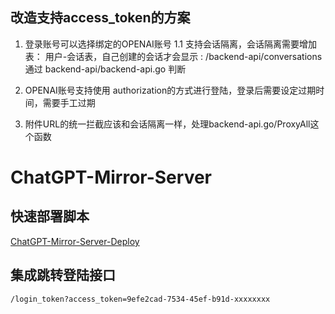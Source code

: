 ## 改造支持access_token的方案

1. 登录账号可以选择绑定的OPENAI账号
1.1 支持会话隔离，会话隔离需要增加表： 用户-会话表，自己创建的会话才会显示
: /backend-api/conversations
通过 backend-api/backend-api.go 判断

2. OPENAI账号支持使用 authorization的方式进行登陆，登录后需要设定过期时间，需要手工过期
3. 附件URL的统一拦截应该和会话隔离一样，处理backend-api.go/ProxyAll这个函数


# ChatGPT-Mirror-Server

## 快速部署脚本

[ChatGPT-Mirror-Server-Deploy](https://github.com/xyhelper/chatgpt-mirror-server-deploy)

## 集成跳转登陆接口

```
/login_token?access_token=9efe2cad-7534-45ef-b91d-xxxxxxxx
```